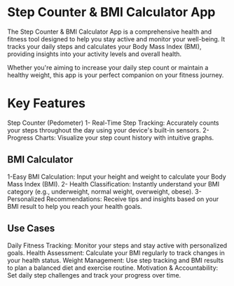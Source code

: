#   Step Counter & BMI Calculator App
The Step Counter & BMI Calculator App is a comprehensive health and fitness tool designed to help you stay active and monitor your well-being.
It tracks your daily steps and calculates your Body Mass Index (BMI), providing insights into your activity levels and overall health.

Whether you're aiming to increase your daily step count or maintain a healthy weight, this app is your perfect companion on your fitness journey.
# Key Features
 Step Counter (Pedometer)
 1- Real-Time Step Tracking:
   Accurately counts your steps throughout the day using your device's built-in sensors.
2- Progress Charts:
  Visualize your step count history with intuitive graphs.
## BMI Calculator

 1-Easy BMI Calculation:
     Input your height and weight to calculate your Body Mass Index (BMI).
2- Health Classification:
    Instantly understand your BMI category (e.g., underweight, normal weight, overweight, obese).
3- Personalized Recommendations:
   Receive tips and insights based on your BMI result to help you reach your health goals.

 ##  Use Cases
Daily Fitness Tracking: Monitor your steps and stay active with personalized goals.
Health Assessment: Calculate your BMI regularly to track changes in your health status.
Weight Management: Use step tracking and BMI results to plan a balanced diet and exercise routine.
Motivation & Accountability: Set daily step challenges and track your progress over time.
